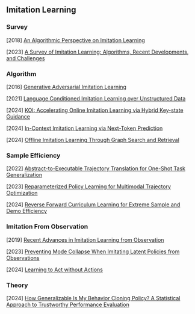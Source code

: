 ## Imitation Learning

### Survey

[2018] [An Algorithmic Perspective on Imitation Learning](https://arxiv.org/abs/1811.06711)

[2023] [A Survey of Imitation Learning: Algorithms, Recent Developments, and Challenges](https://arxiv.org/abs/2309.02473)



### Algorithm

[2016] [Generative Adversarial Imitation Learning](https://arxiv.org/abs/1606.03476)

[2021] [Language Conditioned Imitation Learning over Unstructured Data](https://arxiv.org/abs/2005.07648)

[2024] [KOI: Accelerating Online Imitation Learning via Hybrid Key-state Guidance](https://arxiv.org/abs/2408.02912)

[2024] [In-Context Imitation Learning via Next-Token Prediction](https://arxiv.org/abs/2408.15980)

[2024] [Offline Imitation Learning Through Graph Search and Retrieval](https://arxiv.org/abs/2407.15403)



### Sample Efficiency

[2022] [Abstract-to-Executable Trajectory Translation for One-Shot Task Generalization](https://arxiv.org/abs/2210.07658)

[2023] [Reparameterized Policy Learning for Multimodal Trajectory Optimization](https://arxiv.org/abs/2307.10710)

[2024] [Reverse Forward Curriculum Learning for Extreme Sample and Demo Efficiency](https://openreview.net/pdf?id=w4rODxXsmM)



### Imitation From Observation

[2019] [Recent Advances in Imitation Learning from Observation](https://arxiv.org/abs/1905.13566)

[2023] [Preventing Mode Collapse When Imitating Latent Policies from Observations](https://openreview.net/forum?id=Mf9fQ0OgMzo) 

[2024] [Learning to Act without Actions](https://arxiv.org/abs/2312.10812)



### Theory

[2024] [How Generalizable Is My Behavior Cloning Policy? A Statistical Approach to Trustworthy Performance Evaluation](https://arxiv.org/abs/2405.05439)

